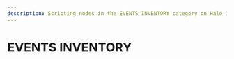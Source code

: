 ```yaml
---
description: Scripting nodes in the EVENTS INVENTORY category on Halo Infinite.
---
```


# EVENTS INVENTORY


